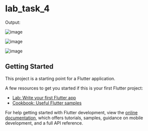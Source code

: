 # lab_task_4

Output:

![image](https://github.com/duaazehra43/Mad-tasks/assets/80267272/6fbf5264-f206-4078-aac3-39654d0c5a8c)

![image](https://github.com/duaazehra43/Mad-tasks/assets/80267272/ff7e7474-d877-4411-9bc6-1bfd78c5a424)

![image](https://github.com/duaazehra43/Mad-tasks/assets/80267272/df84d747-383c-4c98-80f2-0da7fd566639)




## Getting Started

This project is a starting point for a Flutter application.

A few resources to get you started if this is your first Flutter project:

- [Lab: Write your first Flutter app](https://docs.flutter.dev/get-started/codelab)
- [Cookbook: Useful Flutter samples](https://docs.flutter.dev/cookbook)

For help getting started with Flutter development, view the
[online documentation](https://docs.flutter.dev/), which offers tutorials,
samples, guidance on mobile development, and a full API reference.
